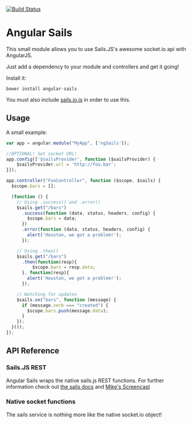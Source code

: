 [![Build Status](https://travis-ci.org/janpantel/angular-sails.svg?branch=master)](https://travis-ci.org/janpantel/angular-sails)

Angular Sails
=============

This small module allows you to use Sails.JS's awesome socket.io api with AngularJS.

Just add a dependency to your module and controllers and get it going!

Install it:

```shell
bower install angular-sails
```
You must also include [sails.io.js](https://github.com/balderdashy/sails.io.js) in order to use this.

Usage
-----
A small example:

```javascript
var app = angular.module("MyApp", ['ngSails']);

//OPTIONAL! Set socket URL!
app.config(['$sailsProvider', function ($sailsProvider) {
    $sailsProvider.url = 'http://foo.bar';
}]);

app.controller("FooController", function ($scope, $sails) {
  $scope.bars = [];

  (function () {
    // Using .success() and .error()
    $sails.get("/bars")
      .success(function (data, status, headers, config) {
        $scope.bars = data;
      })
      .error(function (data, status, headers, config) {
        alert('Houston, we got a problem!');
      });

    // Using .then()
    $sails.get("/bars")
      .then(function(resp){
          $scope.bars = resp.data;
      }, function(resp){
        alert('Houston, we got a problem!');
      });

    // Watching for updates
    $sails.on("bars", function (message) {
      if (message.verb === "created") {
        $scope.bars.push(message.data);
      }
    });
  }());
});
```

API Reference
--------------

### Sails.JS REST ###
Angular Sails wraps the native sails.js REST functions. For further information check out [the sails docs](http://sailsjs.org/#!documentation/sockets) and [Mike's Screencast](http://www.youtube.com/watch?v=GK-tFvpIR7c)

### Native socket functions ###
The sails service is nothing more like the native socket.io object!
